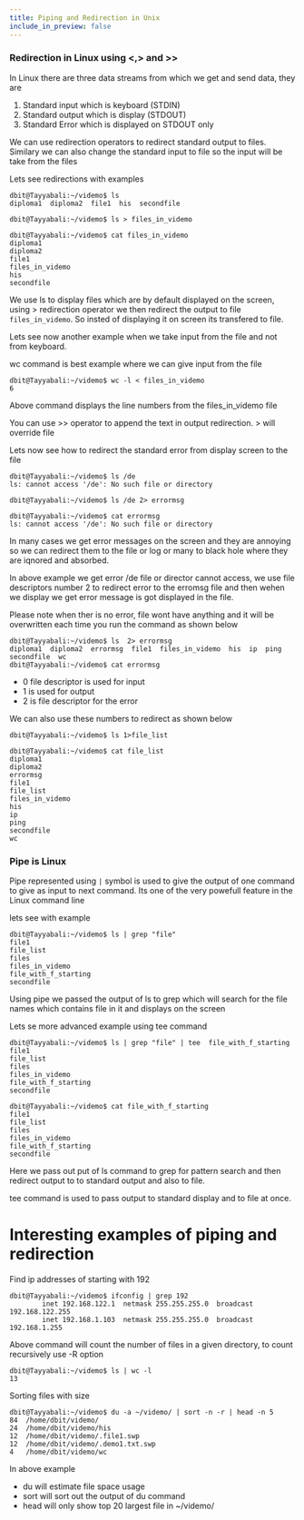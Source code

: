 ```yaml
---
title: Piping and Redirection in Unix 
include_in_preview: false
---
```


### Redirection in Linux using <,> and >> 

In Linux there are three data streams from which we get and send data, they are 
1. Standard input which is keyboard (STDIN)
2. Standard output which is display (STDOUT)
3. Standard Error which is displayed on STDOUT only

We can use redirection operators to redirect standard output to files. Similary we can also change the standard input to file so the input will be take from the files

Lets see redirections with examples

```
dbit@Tayyabali:~/videmo$ ls 
diploma1  diploma2  file1  his  secondfile

dbit@Tayyabali:~/videmo$ ls > files_in_videmo

dbit@Tayyabali:~/videmo$ cat files_in_videmo 
diploma1
diploma2
file1
files_in_videmo
his
secondfile

```

We use ls to display files which are by default displayed on the screen, using > redirection operator we then redirect the output to file ```files_in_videmo```. So insted of displaying it on screen its transfered to file.

Lets see now another example when we take input from the file and not from keyboard.

wc command is best example where we can give input from the file    

```
dbit@Tayyabali:~/videmo$ wc -l < files_in_videmo 
6
```
Above command displays the line numbers from the files_in_videmo file

You can use >> operator to append the text in output redirection. > will override file 


Lets now see how to redirect the standard error from display screen to the file 

```
dbit@Tayyabali:~/videmo$ ls /de
ls: cannot access '/de': No such file or directory

dbit@Tayyabali:~/videmo$ ls /de 2> errormsg

dbit@Tayyabali:~/videmo$ cat errormsg 
ls: cannot access '/de': No such file or directory
```

In many cases we get error messages on the screen and they are annoying so we can redirect them to the file or log or many to black hole where they are iqnored and absorbed.

In above example we get error /de file or director cannot access, we use file descriptors number 2 to redirect error to the erromsg file and then wehen we display we get error message is got displayed in the file.

Please note when ther is no error, file wont have anything and it will be overwritten each time you run the command as shown below 

```
dbit@Tayyabali:~/videmo$ ls  2> errormsg
diploma1  diploma2  errormsg  file1  files_in_videmo  his  ip  ping  secondfile  wc
dbit@Tayyabali:~/videmo$ cat errormsg
```

+ 0 file descriptor is used for input 
+ 1 is used for output 
+ 2 is file descriptor for the error 

We can also use these numbers to redirect as shown below 

```
dbit@Tayyabali:~/videmo$ ls 1>file_list

dbit@Tayyabali:~/videmo$ cat file_list 
diploma1
diploma2
errormsg
file1
file_list
files_in_videmo
his
ip
ping
secondfile
wc
```

### Pipe is Linux 

Pipe represented using ```|``` symbol is used to give the output of one command to give as input to next command. Its one of the very powefull feature in the Linux command line


lets see with example

```
dbit@Tayyabali:~/videmo$ ls | grep "file"
file1
file_list
files
files_in_videmo
file_with_f_starting
secondfile
```

Using pipe we passed the output of ls to grep which will search for the file names which contains file in it and displays on the screen

Lets se more advanced example using tee command 

```
dbit@Tayyabali:~/videmo$ ls | grep "file" | tee  file_with_f_starting 
file1
file_list
files
files_in_videmo
file_with_f_starting
secondfile

dbit@Tayyabali:~/videmo$ cat file_with_f_starting 
file1
file_list
files
files_in_videmo
file_with_f_starting
secondfile
```

Here we pass out put of ls command to grep for pattern search and then redirect output to  to standard output and also to file. 

tee command is used to pass output to standard display and to file at once. 


# Interesting examples of piping and redirection


Find ip addresses of starting with 192

```
dbit@Tayyabali:~/videmo$ ifconfig | grep 192
        inet 192.168.122.1  netmask 255.255.255.0  broadcast 192.168.122.255
        inet 192.168.1.103  netmask 255.255.255.0  broadcast 192.168.1.255

```


Above command will count the number of files in a given directory, to count recursively use -R option


```
dbit@Tayyabali:~/videmo$ ls | wc -l
13
```

Sorting files with size 

```
dbit@Tayyabali:~/videmo$ du -a ~/videmo/ | sort -n -r | head -n 5
84	/home/dbit/videmo/
24	/home/dbit/videmo/his
12	/home/dbit/videmo/.file1.swp
12	/home/dbit/videmo/.demo1.txt.swp
4	/home/dbit/videmo/wc
```
In above example 

+ du will estimate file space usage
+ sort will sort out the output of du command
+ head will only show top 20 largest file in ~/videmo/

